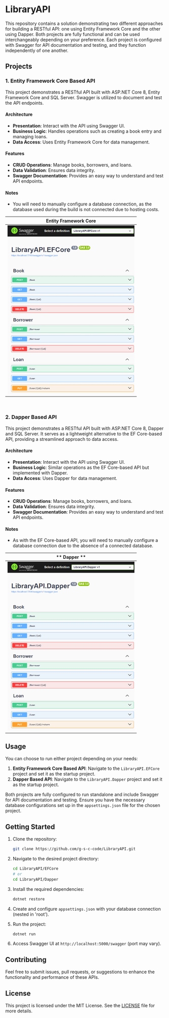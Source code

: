 # LibraryAPI

This repository contains a solution demonstrating two different approaches for building a RESTful API: one using Entity Framework Core and the other using Dapper. Both projects are fully functional and can be used interchangeably depending on your preference. Each project is configured with Swagger for API documentation and testing, and they function independently of one another.

## Projects

### 1. Entity Framework Core Based API

This project demonstrates a RESTful API built with ASP.NET Core 8, Entity Framework Core and SQL Server. Swagger is utilized to document and test the API endpoints.

#### Architecture
- **Presentation**: Interact with the API using Swagger UI.
- **Business Logic**: Handles operations such as creating a book entry and managing loans.
- **Data Access**: Uses Entity Framework Core for data management.

#### Features
- **CRUD Operations**: Manage books, borrowers, and loans.
- **Data Validation**: Ensures data integrity.
- **Swagger Documentation**: Provides an easy way to understand and test API endpoints.

#### Notes
- You will need to manually configure a database connection, as the database used during the build is not connected due to hosting costs.

| **Entity Framework Core** |
|:-------------------------:|
| <a target="_blank" rel="noreferrer"> <img src="https://raw.githubusercontent.com/g-s-c-code/LibraryAPI/main/Images/efcore.png" width="400px" /> |

<br>

### 2. Dapper Based API

This project demonstrates a RESTful API built with ASP.NET Core 8, Dapper and SQL Server. It serves as a lightweight alternative to the EF Core-based API, providing a streamlined approach to data access.

#### Architecture
- **Presentation**: Interact with the API using Swagger UI.
- **Business Logic**: Similar operations as the EF Core-based API but implemented with Dapper.
- **Data Access**: Uses Dapper for data management.

#### Features
- **CRUD Operations**: Manage books, borrowers, and loans.
- **Data Validation**: Ensures data integrity.
- **Swagger Documentation**: Provides an easy way to understand and test API endpoints.

#### Notes
- As with the EF Core-based API, you will need to manually configure a database connection due to the absence of a connected database.

| ** Dapper ** |
|:-------------------------:|
| <a target="_blank" rel="noreferrer"> <img src="https://raw.githubusercontent.com/g-s-c-code/LibraryAPI/main/Images/dapper.png" width="400px" /> |

## Usage

You can choose to run either project depending on your needs:

1. **Entity Framework Core Based API**: Navigate to the `LibraryAPI.EFCore` project and set it as the startup project.
2. **Dapper Based API**: Navigate to the `LibraryAPI.Dapper` project and set it as the startup project.

Both projects are fully configured to run standalone and include Swagger for API documentation and testing. Ensure you have the necessary database configurations set up in the `appsettings.json` file for the chosen project.

## Getting Started

1. Clone the repository:
    ```bash
    git clone https://github.com/g-s-c-code/LibraryAPI.git
    ```

2. Navigate to the desired project directory:
    ```bash
    cd LibraryAPI/EFCore
    # or
    cd LibraryAPI/Dapper
    ```

3. Install the required dependencies:
    ```bash
    dotnet restore
    ```

4. Create and configure `appsettings.json` with your database connection (nested in 'root').

5. Run the project:
    ```bash
    dotnet run
    ```

6. Access Swagger UI at `http://localhost:5000/swagger` (port may vary).

## Contributing

Feel free to submit issues, pull requests, or suggestions to enhance the functionality and performance of these APIs.

## License

This project is licensed under the MIT License. See the [LICENSE](LICENSE) file for more details.
